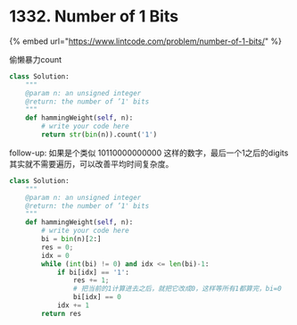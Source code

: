 # 1332. Number of 1 Bits

{% embed url="https://www.lintcode.com/problem/number-of-1-bits/" %}

偷懒暴力count

```python
class Solution:
    """
    @param n: an unsigned integer
    @return: the number of ’1' bits
    """
    def hammingWeight(self, n):
        # write your code here
        return str(bin(n)).count('1')
```

follow-up: 如果是个类似 10110000000000 这样的数字，最后一个1之后的digits其实就不需要遍历，可以改善平均时间复杂度。

```python
class Solution:
    """
    @param n: an unsigned integer
    @return: the number of ’1' bits
    """
    def hammingWeight(self, n):
        # write your code here
        bi = bin(n)[2:]
        res = 0;
        idx = 0
        while (int(bi) != 0) and idx <= len(bi)-1:
            if bi[idx] == '1':
                res += 1;
                # 把当前的1计算进去之后，就把它改成0，这样等所有1都算完，bi=0
                bi[idx] == 0
            idx += 1
        return res
```

## 


